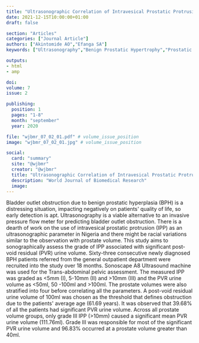 ```yaml
---
title: "Ultrasonographic Correlation of Intravesical Prostatic Protrusion With Post Void Residual Urine Among Patients With Benign Prostatic Hyperplasia in Calabar Nigeria a Pilot Study"
date: 2021-12-15T10:00:00+01:00
draft: false

section: "Articles"
categories: ["Journal Article"]
authors: ["Akintomide AO","Efanga SA"]
keywords: ["Ultrasonography","Benign Prostatic Hypertrophy","Prostatic Protrusion","Post-Void Urine Volume"]

outputs: 
- html
- amp

doi:
volume: 7
issue: 2

publishing:
  position: 1
  pages: "1-8"
  month: "september"
  year: 2020

file: "wjbmr_07_02_01.pdf" # volume_issue_position
image: "wjbmr_07_02_01.jpg" # volume_issue_position

social:
  card: "summary"
  site: "@wjbmr"
  creator: "@wjbmr"
  title: "Ultrasonographic Correlation of Intravesical Prostatic Protrusion With Post Void Residual Urine Among Patients With Benign Prostatic Hyperplasia in Calabar Nigeria a Pilot Study"
  description: "World Journal of Biomedical Research"
  image:
---
```

Bladder outlet obstruction due to benign prostatic hyperplasia (BPH) is a distressing situation,
impacting negatively on patients' quality of life, so early detection is apt. Ultrasonography is a viable
alternative to an invasive pressure flow meter for predicting bladder outlet obstruction. There is a
dearth of work on the use of intravesical prostatic protrusion (IPP) as an ultrasonographic parameter
in Nigeria and there might be racial variations similar to the observation with prostate volume. This
study aims to sonographically assess the grade of IPP associated with significant post-void residual
(PVR) urine volume. Sixty-three consecutive newly diagnosed BPH patients referred from the general
outpatient department were recruited into the study over 18 months. Sonoscape A8 Ultrasound
machine was used for the Trans-abdominal pelvic assessment. The measured IPP was graded as <5mm
(I), 5-10mm (II) and >10mm (III) and the PVR urine volume as <50ml, 50 -100ml and >100ml. The
prostate volumes were also stratified into four before correlating all the parameters. A post-void
residual urine volume of 100ml was chosen as the threshold that defines obstruction due to the
patients' average age (61.69 years). It was observed that 39.68% of all the patients had significant PVR
urine volume. Across all prostate volume groups, only grade III IPP (>10mm) caused a significant
mean PVR urine volume (111.76ml). Grade III was responsible for most of the significant PVR urine
volume and 96.83% occurred at a prostate volume greater than 40ml.